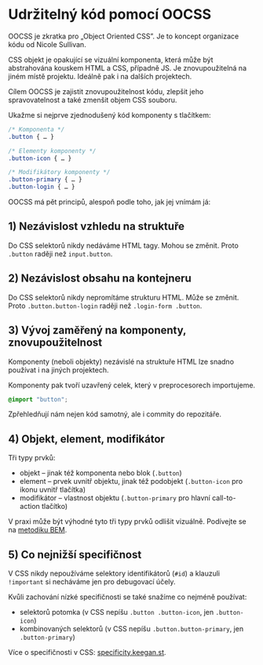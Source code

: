 # Udržitelný kód pomocí OOCSS

OOCSS je zkratka pro „Object Oriented CSS”. Je to koncept organizace kódu od Nicole Sullivan.

CSS objekt je opakující se vizuální komponenta, která může být abstrahována kouskem HTML a CSS, případně JS. Je znovupoužitelná na jiném místě projektu. Ideálně pak i na dalších projektech.

Cílem OOCSS je zajistit znovupoužitelnost kódu, zlepšit jeho spravovatelnost a také zmenšit objem CSS souboru.

Ukažme si nejprve zjednodušený kód komponenty s tlačítkem:

```css
/* Komponenta */
.button { … }

/* Elementy komponenty */
.button-icon { … }

/* Modifikátory komponenty */
.button-primary { … }
.button-login { … }
```

OOCSS má pět principů, alespoň podle toho, jak jej vnímám já:

## 1) Nezávislost vzhledu na struktuře

Do CSS selektorů nikdy nedáváme HTML tagy. Mohou se změnit. Proto `.button` raději než `input.button`.

## 2) Nezávislost obsahu na kontejneru

Do CSS selektorů nikdy nepromítáme strukturu HTML. Může se změnit. Proto `.button.button-login` raději než `.login-form .button`.

## 3) Vývoj zaměřený na komponenty, znovupoužitelnost

Komponenty (neboli objekty) nezávislé na struktuře HTML lze snadno používat i na jiných projektech.

Komponenty pak tvoří uzavřený celek, který v preprocesorech importujeme.

```css
@import "button";
```

Zpřehledňují nám nejen kód samotný, ale i commity do repozitáře.

## 4) Objekt, element, modifikátor

Tři typy prvků:

- objekt – jinak též komponenta nebo blok (`.button`)
- element – prvek uvnitř objektu, jinak též podobjekt (`.button-icon` pro ikonu uvnitř tlačítka)
- modifikátor – vlastnost objektu (`.button-primary` pro hlavní call-to-action tlačítko)

V praxi může být výhodné tyto tři typy prvků odlišit vizuálně. Podívejte se na [metodiku BEM](bem.md).

## 5) Co nejnižší specifičnost

V CSS nikdy nepoužíváme selektory identifikátorů (`#id`) a klauzuli `!important` si necháváme jen pro debugovací účely.

Kvůli zachování nízké specifičnosti se také snažíme co nejméně používat:

- selektorů potomka (v CSS nepíšu `.button .button-icon`, jen `.button-icon`)
- kombinovaných selektorů (v CSS nepíšu `.button.button-primary`, jen `.button-primary`)

Více o specifičnosti v CSS: [specificity.keegan.st](http://specificity.keegan.st/).

